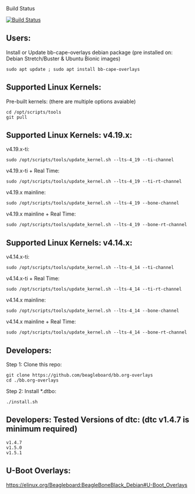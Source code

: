 Build Status

 [![Build Status](http://gfnd.rcn-ee.org:8080/buildStatus/icon?job=beagleboard_overlays/master)](http://gfnd.rcn-ee.org:8080/job/beagleboard_overlays/job/master/)


Users:
------------

Install or Update bb-cape-overlays debian package (pre installed on: Debian Stretch/Buster & Ubuntu Bionic images)

    sudo apt update ; sudo apt install bb-cape-overlays

Supported Linux Kernels:
------------

Pre-built kernels: (there are multiple options avaiable)

    cd /opt/scripts/tools
    git pull

Supported Linux Kernels: v4.19.x:
------------

v4.19.x-ti:

    sudo /opt/scripts/tools/update_kernel.sh --lts-4_19 --ti-channel

v4.19.x-ti + Real Time:

    sudo /opt/scripts/tools/update_kernel.sh --lts-4_19 --ti-rt-channel

v4.19.x mainline:

    sudo /opt/scripts/tools/update_kernel.sh --lts-4_19 --bone-channel

v4.19.x mainline + Real Time:

    sudo /opt/scripts/tools/update_kernel.sh --lts-4_19 --bone-rt-channel

Supported Linux Kernels: v4.14.x:
------------

v4.14.x-ti:

    sudo /opt/scripts/tools/update_kernel.sh --lts-4_14 --ti-channel

v4.14.x-ti + Real Time:

    sudo /opt/scripts/tools/update_kernel.sh --lts-4_14 --ti-rt-channel

v4.14.x mainline:

    sudo /opt/scripts/tools/update_kernel.sh --lts-4_14 --bone-channel

v4.14.x mainline + Real Time:

    sudo /opt/scripts/tools/update_kernel.sh --lts-4_14 --bone-rt-channel

Developers:
------------

Step 1: Clone this repo:

    git clone https://github.com/beagleboard/bb.org-overlays
    cd ./bb.org-overlays

Step 2: Install *.dtbo:

    ./install.sh

Developers: Tested Versions of dtc: (dtc v1.4.7 is minimum required)
------------

    v1.4.7
    v1.5.0
    v1.5.1

U-Boot Overlays:
------------

https://elinux.org/Beagleboard:BeagleBoneBlack_Debian#U-Boot_Overlays

